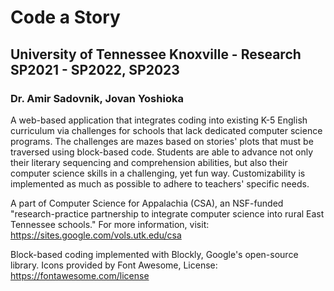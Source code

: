 # Code a Story
## University of Tennessee Knoxville - Research SP2021 - SP2022, SP2023
### Dr. Amir Sadovnik, Jovan Yoshioka

A web-based application that integrates coding into existing K-5 English curriculum via challenges for schools that lack dedicated computer science programs. The challenges are mazes based on stories' plots that must be traversed using block-based code. Students are able to advance not only their literary sequencing and comprehension abilities, but also their computer science skills in a challenging, yet fun way. Customizability is implemented as much as possible to adhere to teachers' specific needs.

A part of Computer Science for Appalachia (CSA), an NSF-funded "research-practice partnership to integrate computer science into rural East Tennessee schools." For more information, visit: https://sites.google.com/vols.utk.edu/csa

Block-based coding implemented with Blockly, Google's open-source library.
Icons provided by Font Awesome, License: https://fontawesome.com/license